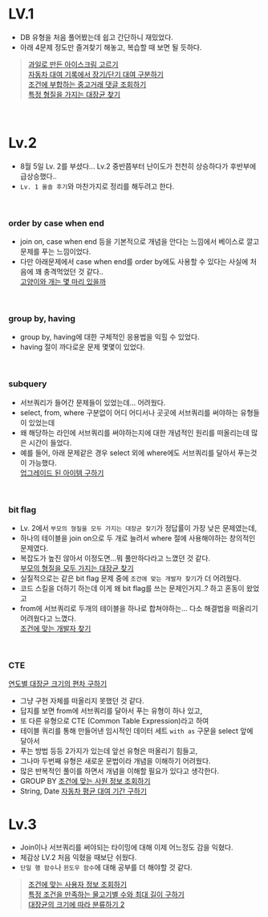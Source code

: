 # LV.1
- DB 유형을 처음 풀어봤는데 쉽고 간단하니 재밌었다.
- 아래 4문제 정도만 즐겨찾기 해놓고, 복습할 때 보면 될 듯하다.

>[과일로 만든 아이스크림 고르기](https://school.programmers.co.kr/learn/courses/30/lessons/133025) <br>
>[자동차 대여 기록에서 장기/단기 대여 구분하기](https://school.programmers.co.kr/learn/courses/30/lessons/151138) <br>
>[조건에 부합하는 중고거래 댓글 조회하기](https://school.programmers.co.kr/learn/courses/30/lessons/164673) <br>
>[특정 형질을 가지는 대장균 찾기](https://school.programmers.co.kr/learn/courses/30/lessons/301646) <br>

<br>

# Lv.2
- 8월 5일 Lv. 2를 부셨다... Lv.2 중반쯤부터 난이도가 천천히 상승하다가 후반부에 급상승했다..
- `Lv. 1 올솔 후기`와 마찬가지로 정리를 해두려고 한다.

<br>

### order by case when end  <br>
- join on, case when end 등을 기본적으로 개념을 안다는 느낌에서 베이스로 깔고 문제를 푸는 느낌이었다. <br>
- 다만 아래문제에서 case when end를 order by에도 사용할 수 있다는 사실에 처음에 꽤 충격먹었던 것 같다.. <br>
[고양이와 개는 몇 마리 있을까](https://school.programmers.co.kr/learn/courses/30/lessons/59040)<br>

<br>

### group by, having <br>
- group by, having에 대한 구체적인 응용법을 익힐 수 있었다. <br>
- having 절이 까다로운 문제 몇몇이 있었다. <br>

<br>

### subquery <br>
- 서브쿼리가 들어간 문제들이 있었는데... 어려웠다. <br>
- select, from, where 구분없이 어디 어디서나 곳곳에 서브쿼리를 써야하는 유형들이 있었는데 <br>
- 왜 해당하는 라인에 서브쿼리를 써야하는지에 대한 개념적인 원리를 떠올리는데 많은 시간이 들었다. <br>
- 예를 들어, 아래 문제같은 경우 select 외에 where에도 서브쿼리를 달아서 푸는것이 가능했다. <br>
[업그레이드 된 아이템 구하기](https://school.programmers.co.kr/learn/courses/30/lessons/273711)<br>

<br>

### bit flag <br>
- Lv. 2에서 `부모의 형질을 모두 가지는 대장균 찾기`가 정답률이 가장 낮은 문제였는데, <br>
- 하나의 테이블을 join on으로 두 개로 늘려서 where 절에 사용해야하는 창의적인 문제였다. <br>
- 복잡도가 높진 않아서 이정도면...뭐 풀만하다라고 느꼈던 것 같다. <br>
[부모의 형질을 모두 가지는 대장균 찾기](https://school.programmers.co.kr/learn/courses/30/lessons/301647)<br>
- 실질적으로는 같은 bit flag 문제 중에 `조건에 맞는 개발자 찾기`가 더 어려웠다. <br>
- 코드 스킬을 더하기 하는데 이게 왜 bit flag를 쓰는 문제인거지..? 하고 혼동이 왔었고 <br>
- from에 서브쿼리로 두개의 테이블을 하나로 합쳐야하는... 다소 해결법을 떠올리기 어려웠다고 느꼈다. <br>
[조건에 맞는 개발자 찾기](https://school.programmers.co.kr/learn/courses/30/lessons/276034)<br>

<br>

### CTE
[연도별 대장균 크기의 편차 구하기](https://school.programmers.co.kr/learn/courses/30/lessons/299310)<br>
- 그냥 구현 자체를 떠올리지 못했던 것 같다.
- 답지를 보면 from에 서브쿼리를 달아서 푸는 유형이 하나 있고,
- 또 다른 유형으로 CTE (Common Table Expression)라고 하여
- 테이블 쿼리를 통해 만들어낸 임시적인 데이터 세트 `with as` 구문을 select 앞에 달아서
- 푸는 방법 등등 2가지가 있는데 앞선 유형은 떠올리기 힘들고,
- 그나마 두번째 유형은 새로운 문법이라 개념을 이해하기 어려웠다.
- 많은 반복적인 풀이를 하면서 개념을 이해할 필요가 있다고 생각한다.
- GROUP BY [조건에 맞는 사원 정보 조회하기](https://school.programmers.co.kr/learn/courses/30/lessons/284527)<br>
- String, Date [자동차 평균 대여 기간 구하기](https://school.programmers.co.kr/learn/courses/30/lessons/157342)<br>

# Lv.3
- Join이나 서브쿼리를 써야되는 타이밍에 대해 이제 어느정도 감을 익혔다.
- 체감상 LV.2 처음 익혔을 때보단 쉬웠다.
- `단일 행 함수`나 `윈도우 함수`에 대해 공부를 더 해야할 것 같다.
>[조건에 맞는 사용자 정보 조회하기](https://school.programmers.co.kr/learn/courses/30/lessons/164670) <br>
>[특정 조건을 만족하는 물고기별 수와 최대 길이 구하기](https://school.programmers.co.kr/learn/courses/30/lessons/298519) <br>
>[대장균의 크기에 따라 분류하기 2](https://school.programmers.co.kr/learn/courses/30/lessons/301649) <br>
